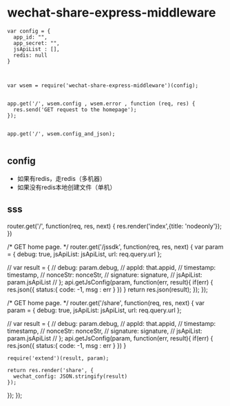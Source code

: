 # wechat-share-express-middleware


```
var config = {
  app_id: "", 
  app_secret: "",
  jsApiList : [],
  redis: null
}



var wsem = require('wechat-share-express-middleware')(config);


app.get('/', wsem.config , wsem.error , function (req, res) {
  res.send('GET request to the homepage');
});


app.get('/', wsem.config_and_json);


```


## config

- 如果有redis，走redis（多机器）
- 如果没有redis本地创建文件（单机）

## sss


router.get('/', function(req, res, next) {
  res.render('index',{title: 'nodeonly'});
})

/* GET home page. */
router.get('/jssdk', function(req, res, next) {
  var param = {
   debug: true,
   jsApiList: jsApiList,
   url: req.query.url
  };
  
  // var result = {
  //     debug: param.debug,
  //     appId: that.appid,
  //     timestamp: timestamp,
  //     nonceStr: nonceStr,
  //     signature: signature,
  //     jsApiList: param.jsApiList
  //   };
  api.getJsConfig(param, function(err, result){
    if(err) {
      res.json({
        status:{
          code: -1,
          msg : err
        }
      })
    }
    return res.json(result);
  });
});


/* GET home page. */
router.get('/share', function(req, res, next) {
  var param = {
   debug: true,
   jsApiList: jsApiList,
   url: req.query.url
  };
  
  // var result = {
  //     debug: param.debug,
  //     appId: that.appid,
  //     timestamp: timestamp,
  //     nonceStr: nonceStr,
  //     signature: signature,
  //     jsApiList: param.jsApiList
  //   };
  api.getJsConfig(param, function(err, result){
    if(err) {
      res.json({
        status:{
          code: -1,
          msg : err
        }
      })
    }
    
    require('extend')(result, param);
    
    return res.render('share', {
      wechat_config: JSON.stringify(result)
    });
  });
});


